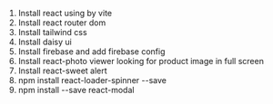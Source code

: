 1. Install react using by vite
2. Install react router dom
3. Install tailwind css
4. Install daisy ui
5. Install firebase and add firebase config
6. Install react-photo viewer looking for product image in full screen
7. Install react-sweet alert
8. npm install react-loader-spinner --save
9. npm install --save react-modal